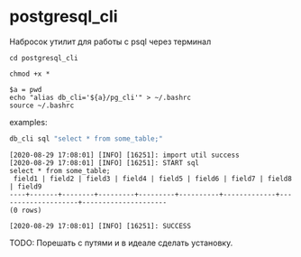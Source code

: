 # postgresql_cli
Набросок утилит для работы с psql через терминал

```
cd postgresql_cli

chmod +x *

$a = pwd
echo "alias db_cli='${a}/pg_cli'" > ~/.bashrc
source ~/.bashrc
```

examples: 
```bash
db_cli sql "select * from some_table;"
```

```
[2020-08-29 17:08:01] [INFO] [16251]: import util success
[2020-08-29 17:08:01] [INFO] [16251]: START sql
select * from some_table;
 field1 | field2 | field3 | field4 | field5 | field6 | field7 | field8 | field9 
----+-------+--------+---------+---------+----------+-------------+--------------------+---------------------
(0 rows)

[2020-08-29 17:08:01] [INFO] [16251]: SUCCESS
```

TODO: Порешать с путями и в идеале сделать установку.
